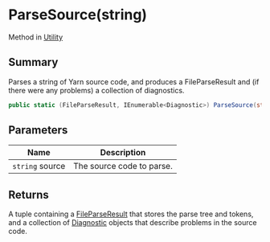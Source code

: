 # ParseSource(string)

Method in [Utility](./)

## Summary

Parses a string of Yarn source code, and produces a FileParseResult and (if there were any problems) a collection of diagnostics.

```csharp
public static (FileParseResult, IEnumerable<Diagnostic>) ParseSource(string source)
```

## Parameters

| Name            | Description               |
| --------------- | ------------------------- |
| `string` source | The source code to parse. |

## Returns

A tuple containing a [FileParseResult](../yarn.compiler.fileparseresult/) that stores the parse tree and tokens, and a collection of [Diagnostic](../yarn.compiler.diagnostic/) objects that describe problems in the source code.
